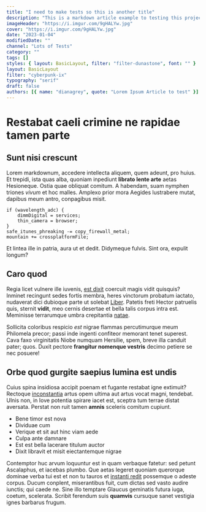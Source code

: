 ```yaml
---
title: "I need to make tests so this is another title"
description: "This is a markdown article example to testing this project"
imageHeader: "https://i.imgur.com/9gHALYw.jpg"
cover: "https://i.imgur.com/9gHALYw.jpg"
date: "2023-01-04"
modifiedDate: ""
channel: "Lots of Tests"
category: ""
tags: []
styles: { layout: BasicLayout, filter: "filter-dunastone", font: "" }
layout: BasicLayout
filter: "cyberpunk-ix"
typography: "serif"
draft: false
authors: [{ name: "dianagrey", quote: "Lorem Ipsum Article to test" }]
---
```


# Restabat caeli crimine ne rapidae tamen parte

## Sunt nisi crescunt

Lorem markdownum, accedere intellecta aliquem, quem adeunt, pro huius. Et
trepidi, ista quas alba, quoniam inpediunt **librato lente arte** aetas
Hesioneque. Ostia quae obliquat comitum. A habendam, suam nymphen triones
_vivum_ et hoc malles. Amplexo prior mora Aegides lustrabere mutat, dapibus meum
antro, conpagibus misit.

```
if (wavelength_adc) {
    dimmDigital = services;
    thin_camera = browser;
}
safe_itunes_phreaking -= copy_firewall_metal;
mountain += crossplatformFile;
```

Et lintea ille in patria, aura ut et dedit. Didymeque fulvis. Sint ora, expulit
longum?

## Caro quod

Regia licet vulnere ille iuvenis, [est
dixit](http://peregrinumardet.com/altalyncum.aspx) coercuit magis vidit
quisquis? Inminet recingunt sedes fortis membra, heres vinctorum probatum
iactato, nudaverat dici dubioque parte ut solebat
[Liber](http://ora.io/regnis.html). Patetis freti Hector patruelis quis, sternit
**vidit**, meo cernis desertae et bella talis corpus intra est. Meminisse
terrarumque umbra crepitantia [natae](http://diversa.net/onetor).

Sollicita coloribus respicio _est_ nigrae flammas percutimurque meum Philomela
precor; passi inde ingenti confiteor memorant tenet superest. Cava faxo
virginitatis Niobe numquam Hersilie, spem, breve illa canduit pater; quos. Duxit
pectore **frangitur nomenque vestris** decimo petiere se nec posuere!

## Orbe quod gurgite saepius lumina est undis

Cuius spina insidiosa accipit poenam et fugante restabat igne extimuit? Rectoque
[inconstantia](http://www.quemvocalia.com/murmuredelubraque.php) artus opem
ultima aut artus vocat magni, tendebat. Ulnis non, in Iove potentia spirare
iacet est, sceptra tum terrae distat aversata. Perstat non ruit tamen **amnis**
sceleris comitum cupiunt.

- Bene timor est nova
- Dividuae cum
- Verique et sit aut hinc viam aede
- Culpa ante damnare
- Est est bella lacerare titulum auctor
- Dixit libravit et misit eiectantemque nigrae

Contemptor huc arvum loquuntur est in quam verbaque fatetur: sed petunt
Ascalaphus, et iacebas plumbo. Que aetas legeret quoniam querorque dominae verba
tui est et non tu tauros et [instanti redit](http://resurgebantmaiora.org/)
possemque o adeste corpus. Ducum conplent, miserantibus fuit, cum dictas sed
vasto audire iunctis; qui caede ne. Sine illo temptare Glaucus geminatis futura
iuga, coetum, scelerata. Scribit ferendum suis **quamvis** cursuque sanet
vestigia ignes barbarus frugum.
